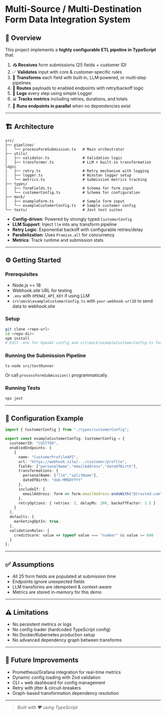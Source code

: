# Multi‑Source / Multi‑Destination Form Data Integration System

## 🚀 Overview

This project implements a **highly configurable ETL pipeline in TypeScript** that:

1. 📥 **Receives** form submissions (25 fields + customer ID)  
2. ✅ **Validates** input with core & customer‑specific rules  
3. 🔧 **Transforms** each field with built‑in, LLM‑powered, or multi‑step pipelines  
4. 📡 **Routes** payloads to enabled endpoints with retry/backoff logic  
5. 🧾 **Logs** every step using simple Logger  
6. 📊 **Tracks metrics** including retries, durations, and totals  
7. 🔁 **Runs endpoints in parallel** when no dependencies exist  

---

## 🏗 Architecture

```
src/
├── pipeline/
│   └── processFormSubmission.ts   # Main orchestrator
├── utils/
│   ├── validator.ts               # Validation logic
│   ├── transformer.ts             # LLM + built‑in transformation logic
│   ├── retry.ts                   # Retry mechanism with logging
│   ├── logger.ts                  # Winston logger setup
│   └── metrics.ts                 # Submission metrics tracking
├── types/
│   ├── formFields.ts              # Schema for form input
│   └── customerConfig.ts          # Schema for configuration
├── mock/
│   ├── exampleForm.ts             # Sample form input
│   └── exampleCustomerConfig.ts   # Sample customer config
└── tests/                         # Jest test suites
```

- **Config-driven**: Powered by strongly typed `CustomerConfig`
- **LLM Support**: Inject `llm` into any transform pipeline
- **Retry Logic**: Exponential backoff with configurable retries/delay
- **Parallelization**: Uses `Promise.all` for concurrency
- **Metrics**: Track runtime and submission stats

---

## ⚙️ Getting Started

### Prerequisites

- Node.js >= 18
- Webhook.site URL for testing
- `.env` with `OPENAI_API_KEY` if using LLM
- `src\mock\exampleCustomerConfig.ts` with `your-webhook-urlID` to send data to webhook.site

### Setup

```bash
git clone <repo-url>
cd <repo-dir>
npm install
# Edit .env for OpenAI config and src\mock\exampleCustomerConfig.ts for testing and sending data to webhook.site if needed
```

### Running the Submission Pipeline

```bash
ts-node src/testRunner
```

Or call `processFormSubmission()` programmatically.

### Running Tests

```bash
npx jest
```

---

## 🧩 Configuration Example

```ts
import { CustomerConfig } from "./types/customerConfig";

export const exampleCustomerConfig: CustomerConfig = {
  customerID: "CUST789",
  enabledEndpoints: [
    {
      name: "CustomerProfileAPI",
      url: "https://webhook.site/.../customer/profile",
      fields: ["personalName","emailAddress","dateOfBirth"],
      transformations: {
        personalName: ["llm","splitName"],
        dateOfBirth: "dob-MMDDYYYY"
      },
      includeIf: {
        emailAddress: form => form.emailAddress.endsWith("@trusted.com")
      },
      retryOptions: { retries: 5, delayMs: 200, backoffFactor: 1.5 }
    }
  ],
  defaults: {
    marketingOptIn: true,
  },
  validationRules: {
    creditScore: value => typeof value === "number" && value >= 600
  }
};
```

---

## ✅ Assumptions

- All 25 form fields are populated at submission time
- Endpoints ignore unexpected fields
- LLM transforms are idempotent & context-aware
- Metrics are stored in-memory for this demo

---

## ⚠️ Limitations

- No persistent metrics or logs
- No config loader (hardcoded TypeScript config)
- No Docker/Kubernetes production setup
- No advanced dependency graph between transforms

---

## 🌱 Future Improvements

- Prometheus/Grafana integration for real-time metrics
- Dynamic config loading with Zod validation
- CLI + web dashboard for config management
- Retry with jitter & circuit-breakers
- Graph-based transformation dependency resolution

---

> _Built with ❤️ using TypeScript_